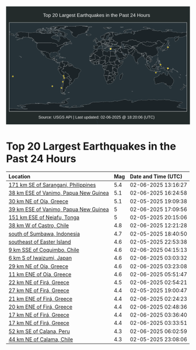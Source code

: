 ![Map](./map.png)

# Top 20 Largest Earthquakes in the Past 24 Hours

| Location | Mag | Date and Time (UTC) |
|:---|:---|:---|
| [171 km SE of Sarangani, Philippines](https://earthquake.usgs.gov/earthquakes/eventpage/us7000pbt5) | 5.4 | 02-06-2025 13:16:27 |
| [38 km ESE of Vanimo, Papua New Guinea](https://earthquake.usgs.gov/earthquakes/eventpage/us7000pbtz) | 5.1 | 02-06-2025 16:24:58 |
| [30 km NE of Oía, Greece](https://earthquake.usgs.gov/earthquakes/eventpage/us7000pbmp) | 5.1 | 02-05-2025 19:09:38 |
| [39 km ESE of Vanimo, Papua New Guinea](https://earthquake.usgs.gov/earthquakes/eventpage/us7000pbu3) | 5 | 02-06-2025 17:09:56 |
| [151 km ESE of Neiafu, Tonga](https://earthquake.usgs.gov/earthquakes/eventpage/us7000pbn5) | 5 | 02-05-2025 20:15:06 |
| [38 km W of Castro, Chile](https://earthquake.usgs.gov/earthquakes/eventpage/us7000pbsy) | 4.8 | 02-06-2025 12:21:28 |
| [south of Sumbawa, Indonesia](https://earthquake.usgs.gov/earthquakes/eventpage/us7000pbmi) | 4.7 | 02-05-2025 18:40:50 |
| [southeast of Easter Island](https://earthquake.usgs.gov/earthquakes/eventpage/us7000pbp5) | 4.6 | 02-05-2025 22:53:38 |
| [9 km SSE of Coquimbo, Chile](https://earthquake.usgs.gov/earthquakes/eventpage/us7000pbr1) | 4.6 | 02-06-2025 04:15:13 |
| [6 km S of Iwaizumi, Japan](https://earthquake.usgs.gov/earthquakes/eventpage/us7000pbqm) | 4.6 | 02-06-2025 03:03:32 |
| [29 km NE of Oía, Greece](https://earthquake.usgs.gov/earthquakes/eventpage/us7000pbqp) | 4.6 | 02-06-2025 03:23:08 |
| [11 km ENE of Oía, Greece](https://earthquake.usgs.gov/earthquakes/eventpage/us7000pbrr) | 4.6 | 02-06-2025 05:51:47 |
| [22 km NE of Firá, Greece](https://earthquake.usgs.gov/earthquakes/eventpage/us7000pbqh) | 4.5 | 02-06-2025 02:54:21 |
| [27 km NE of Firá, Greece](https://earthquake.usgs.gov/earthquakes/eventpage/us7000pbml) | 4.4 | 02-05-2025 19:00:47 |
| [21 km ENE of Firá, Greece](https://earthquake.usgs.gov/earthquakes/eventpage/us7000pbq8) | 4.4 | 02-06-2025 02:24:23 |
| [20 km ENE of Firá, Greece](https://earthquake.usgs.gov/earthquakes/eventpage/us7000pbqe) | 4.4 | 02-06-2025 02:48:36 |
| [17 km NE of Firá, Greece](https://earthquake.usgs.gov/earthquakes/eventpage/us7000pbqv) | 4.4 | 02-06-2025 03:36:40 |
| [17 km NE of Firá, Greece](https://earthquake.usgs.gov/earthquakes/eventpage/us7000pbqt) | 4.4 | 02-06-2025 03:33:51 |
| [52 km SE of Calana, Peru](https://earthquake.usgs.gov/earthquakes/eventpage/us7000pbrv) | 4.3 | 02-06-2025 06:02:59 |
| [44 km NE of Calama, Chile](https://earthquake.usgs.gov/earthquakes/eventpage/us7000pbp6) | 4.3 | 02-05-2025 23:08:06 |
